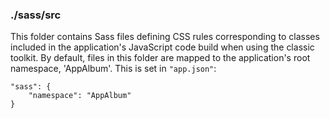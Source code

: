 ### ./sass/src

This folder contains Sass files defining CSS rules corresponding to classes
included in the application's JavaScript code build when using the classic toolkit.
By default, files in this folder are mapped to the application's root namespace, 'AppAlbum'.
This is set in `"app.json"`:

    "sass": {
        "namespace": "AppAlbum"
    }